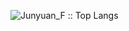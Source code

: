 <p align="left"><img src="https://github-readme-stats.vercel.app/api/top-langs/?username=junyuan-fang&langs_count=8&layout=compact&" alt="Junyuan_F :: Top Langs" />


